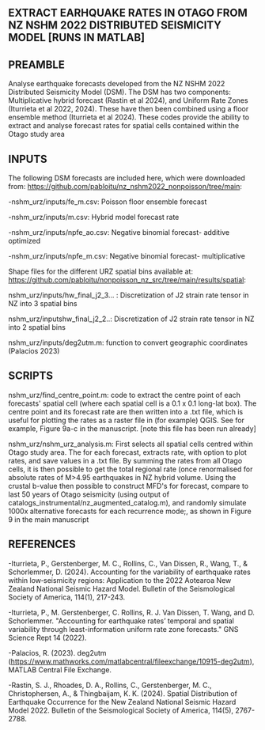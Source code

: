 ## EXTRACT EARHQUAKE RATES IN OTAGO FROM NZ NSHM 2022 DISTRIBUTED SEISMICITY MODEL [RUNS IN MATLAB]

## PREAMBLE

Analyse earthquake forecasts developed from the NZ NSHM 2022 Distributed Seismicity Model (DSM). The DSM has two components: Multiplicative hybrid forecast (Rastin et al 2024), and Uniform Rate Zones (Iturrieta et al 2022, 2024). These have then been combined using a floor ensemble method (Iturrieta et al 2024). These codes provide the ability to extract and analyse forecast rates for spatial cells contained within the Otago study area

## INPUTS

The following DSM forecasts are included here, which were downloaded from: https://github.com/pabloitu/nz_nshm2022_nonpoisson/tree/main:

-nshm_urz/inputs/fe_m.csv: Poisson floor ensemble forecast

-nshm_urz/inputs/m.csv: Hybrid model forecast rate

-nshm_urz/inputs/npfe_ao.csv: Negative binomial forecast- additive optimized

-nshm_urz/inputs/npfe_m.csv: Negative binomial forecast- multiplicative


Shape files for the different URZ spatial bins available at: https://github.com/pabloitu/nonpoisson_nz_src/tree/main/results/spatial:

nshm_urz/inputs/hw_final_j2_3... : Discretization of J2 strain rate tensor in NZ into 3 spatial bins

nshm_urz/inputshw_final_j2_2..: Discretization of J2 strain rate tensor in NZ into 2 spatial bins

nshm_urz/inputs/deg2utm.m: function to convert geographic coordinates (Palacios 2023)

## SCRIPTS

nshm_urz/find_centre_point.m: code to extract the centre point of each forecasts' spatial cell (where each spatial cell is a 0.1 x 0.1 long-lat box). The centre point and its forecast rate are then written into a .txt file, which is useful for plotting the rates as a raster file in (for example) QGIS. See for example, Figure 9a-c in the manuscript. [note this file has been run already]

nshm_urz/nshm_urz_analysis.m: First selects all spatial cells centred within Otago study area. The for each forecast, extracts rate, with option to plot rates, and save values in a .txt file. By summing the rates from all Otago cells, it is then possible to get the total regional rate (once renormalised for absolute rates of M>4.95 earthquakes in NZ hybrid volume. Using the crustal b-value then possible to construct MFD's for forecast, compare to last 50 years of Otago seismicity (using output of catalogs_instrumental/nz_augmented_catalog.m), and randomly simulate 1000x alternative forecasts for each recurrence mode;, as shown in Figure 9 in the main manuscript


## REFERENCES

-Iturrieta, P., Gerstenberger, M. C., Rollins, C., Van Dissen, R., Wang, T., & Schorlemmer, D. (2024). Accounting for the variability of earthquake rates within low‐seismicity regions: Application to the 2022 Aotearoa New Zealand National Seismic Hazard Model. Bulletin of the Seismological Society of America, 114(1), 217-243.

-Iturrieta, P., M. Gerstenberger, C. Rollins, R. J. Van Dissen, T. Wang, and D. Schorlemmer. "Accounting for earthquake rates’ temporal and spatial variability through least-information uniform rate zone forecasts." GNS Science Rept 14 (2022).

-Palacios, R. (2023). deg2utm (https://www.mathworks.com/matlabcentral/fileexchange/10915-deg2utm), MATLAB Central File Exchange. 

-Rastin, S. J., Rhoades, D. A., Rollins, C., Gerstenberger, M. C., Christophersen, A., & Thingbaijam, K. K. (2024). Spatial Distribution of Earthquake Occurrence for the New Zealand National Seismic Hazard Model 2022. Bulletin of the Seismological Society of America, 114(5), 2767-2788.
